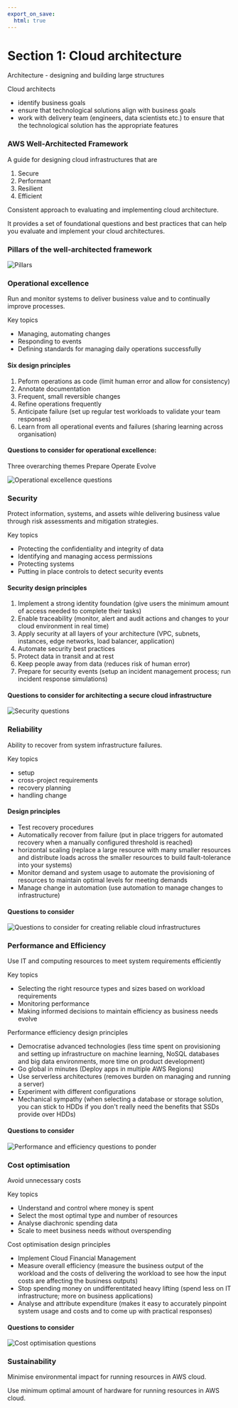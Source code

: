 ```yaml
---
export_on_save:
  html: true
---
```

# Section 1: Cloud architecture

Architecture - designing and building large structures

Cloud architects
- identify business goals
- ensure that technological solutions align with business goals
- work with delivery team (engineers, data scientists etc.) to ensure that the technological solution has the appropriate features


### AWS Well-Architected Framework

A guide for designing cloud infrastructures that are 
1. Secure
2. Performant
3. Resilient
4. Efficient


Consistent approach to evaluating and implementing cloud architecture.

It provides a set of foundational questions and best practices that can help you evaluate and implement your cloud architectures.

### Pillars of the well-architected framework

![Pillars](images/well_architected_framework_pillars.png)


### Operational excellence
 
Run and monitor systems to deliver business value and to continually improve processes.

Key topics
- Managing, automating changes
- Responding to events
- Defining standards for managing daily operations successfully

#### Six design principles

1. Peform operations as code (limit human error and allow for consistency)
2. Annotate documentation
3. Frequent, small reversible changes
4. Refine operations frequently
5. Anticipate failure (set up regular test workloads to validate your team responses)
6. Learn from all operational events and failures (sharing learning across organisation)

#### Questions to consider for operational excellence:

Three overarching themes
Prepare
Operate
Evolve

![Operational excellence questions](images/operational_excellence_questions.png)


### Security

Protect information, systems, and assets wihle delivering business value through risk assessments and mitigation strategies.

Key topics
- Protecting the confidentiality and integrity of data
- Identifying and managing access permissions
- Protecting systems
- Putting in place controls to detect security events

#### Security design principles

1. Implement a strong identity foundation (give users the minimum amount of access needed to complete their tasks)
2. Enable traceability (monitor, alert and audit actions and changes to your cloud environment in real time)
3. Apply security at all layers of your architecture (VPC, subnets, instances, edge networks, load balancer, application)
4. Automate security best practices
5. Protect data in transit and at rest
6. Keep people away from data (reduces risk of human error)
7. Prepare for security events (setup an incident management process; run incident response simulations)

#### Questions to consider for architecting a secure cloud infrastructure

![Security questions](images/security_questions.png)


### Reliability

Ability to recover from system infrastructure failures.

Key topics
- setup
- cross-project requirements
- recovery planning
- handling change

#### Design principles

- Test recovery procedures
- Automatically recover from failure (put in place triggers for automated recovery when a manually configured threshold is reached)
- horizontal scaling (replace a large resource with many smaller resources and distribute loads across the smaller resources to build fault-tolerance into your systems)
- Monitor demand and system usage to automate the provisioning of resources to maintain optimal levels for meeting demands
- Manage change in automation (use automation to manage changes to infrastructure)

#### Questions to consider

![Questions to consider for creating reliable cloud infrastructures](images/reliability_questions.png)

### Performance and Efficiency

Use IT and computing resources to meet system requirements efficiently

Key topics 
- Selecting the right resource types and sizes based on workload requirements
- Monitoring performance
- Making informed decisions to maintain efficiency as business needs evolve

Performance efficiency design principles
- Democratise advanced technologies (less time spent on provisioning and setting up infrastructure on machine learning, NoSQL databases and big data environments, more time on product development)
- Go global in minutes (Deploy apps in multiple AWS Regions)
- Use serverless architectures (removes burden on managing and running a server)
- Experiment with different configurations
- Mechanical sympathy (when selecting a database or storage solution, you can stick to HDDs if you don't really need the benefits that SSDs provide over HDDs)

#### Questions to consider 

![Performance and efficiency questions to ponder](images/performance_efficiency_questions.png)

### Cost optimisation

Avoid unnecessary costs

Key topics
- Understand and control where money is spent
- Select the most optimal type and number of resources
- Analyse diachronic spending data
- Scale to meet business needs without overspending

Cost optimisation design principles
- Implement Cloud Financial Management
- Measure overall efficiency (measure the business output of the workload and the costs of delivering the workload to see how the input costs are affecting the business outputs)
- Stop spending money on undifferentitated heavy lifting (spend less on IT infrastructure; more on business applications)
- Analyse and attribute expenditure (makes it easy to accurately pinpoint system usage and costs and to come up with practical responses)

#### Questions to consider

![Cost optimisation questions](images/cost_optimisation_questions.png)

### Sustainability

Minimise environmental impact for running resources in AWS cloud.

Use minimum optimal amount of hardware for running resources in AWS cloud.





